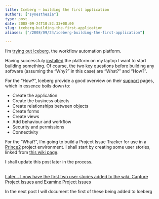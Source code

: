 ```yaml
---
title: Iceberg – building the first application
authors: ["synesthesia"]
type: post
date: 2008-09-24T10:52:33+00:00
slug: iceberg-building-the-first-application 
aliases: ["/2008/09/24/iceberg-building-the-first-application"]

---
```

I’m [trying out Iceberg][1], the workflow automation platform.

Having successfuly [installed][2] the platform on my laptop I want to start building something. Of course, the two key questions before building any software (assuming the “Why?” in this case) are “What?” and “How?”.

For the “How?”, Iceberg provide a good overview on their [support][3] pages, which in essence boils down to:

  * Create the application
  * Create the business objects
  * Create relationships between objects
  * Create forms
  * Create views
  * Add behaviour and workflow
  * Security and permissions
  * Connectivity

For the “What?”, I’m going to build a Project Issue Tracker for use in a [Prince2][4] project environment. I shall start by creating some user stories, linked from [this wiki page][5].

I shall update this post later in the process.
  
<ins datetime="2008-09-24T11:43:54+00:00"><br /> Later&#8230; I now have the first two user stories added to the wiki, <a href="https://www.synesthesia.co.uk/wikka/IssueTrackerStory0001">Capture Project Issues</a> and <a href="https://www.synesthesia.co.uk/wikka/IssueTrackerStory0002">Examine Project Issues</a></ins>

In the next post I will document the first of these being added to Iceberg

 [1]: https://www.synesthesia.co.uk/blog/archives/2008/09/24/iceberg/
 [2]: https://www.synesthesia.co.uk/blog/archives/2008/09/24/iceberg-workflow-automation-platform-installation/
 [3]: https://www.learniceberg.com/1_Getting_Started
 [4]: https://www.apmgroup.co.uk/PRINCE2/PRINCE2Home.asp
 [5]: https://www.synesthesia.co.uk/wikka/IssueTracker